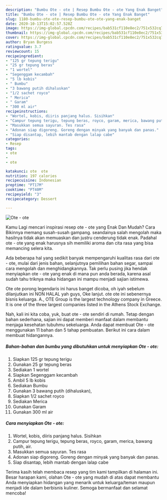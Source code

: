 ```yaml
---
description: "Bumbu Ote - ote | Resep Bumbu Ote - ote Yang Enak Banget"
title: "Bumbu Ote - ote | Resep Bumbu Ote - ote Yang Enak Banget"
slug: 1180-bumbu-ote-ote-resep-bumbu-ote-ote-yang-enak-banget
date: 2020-10-13T15:02:57.528Z
image: https://img-global.cpcdn.com/recipes/bab531cf110e8ec2/751x532cq70/ote-ote-foto-resep-utama.jpg
thumbnail: https://img-global.cpcdn.com/recipes/bab531cf110e8ec2/751x532cq70/ote-ote-foto-resep-utama.jpg
cover: https://img-global.cpcdn.com/recipes/bab531cf110e8ec2/751x532cq70/ote-ote-foto-resep-utama.jpg
author: Bryan Burgess
ratingvalue: 3.7
reviewcount: 15
recipeingredient:
- "125 gr tepung terigu"
- "25 gr tepung beras"
- "1 wortel"
- "Segenggam kecambah"
- "5 lb kobis"
- " Bumbu"
- "3 bawang putih dihaluskan"
- "1/2 sachet royco"
- " Merica"
- " Garam"
- "300 ml air"
recipeinstructions:
- "Wortel, kobis, diiris panjang halus. Sisihkan"
- "Campur tepung terigu, tepung beras, royco, garam, merica, bawang putih, air."
- "Masukkan semua sayuran. Tes rasa"
- "Adonan siap digoreng. Goreng dengan minyak yang banyak dan panas."
- "Siap disantap, lebih mantab dengan lalap cabe"
categories:
- Resep
tags:
- ote
- 
- ote

katakunci: ote  ote 
nutrition: 197 calories
recipecuisine: Indonesian
preptime: "PT17M"
cooktime: "PT40M"
recipeyield: "3"
recipecategory: Dessert

---
```



![Ote - ote](https://img-global.cpcdn.com/recipes/bab531cf110e8ec2/751x532cq70/ote-ote-foto-resep-utama.jpg)

Kamu Lagi mencari inspirasi resep ote - ote yang Enak Dan Mudah? Cara Bikinnya memang susah-susah gampang. seandainya salah mengolah maka hasilnya tidak akan memuaskan dan justru cenderung tidak enak. Padahal ote - ote yang enak harusnya sih memiliki aroma dan cita rasa yang bisa memancing selera kita.

Ada beberapa hal yang sedikit banyak mempengaruhi kualitas rasa dari ote - ote, mulai dari jenis bahan, selanjutnya pemilihan bahan segar, sampai cara mengolah dan menghidangkannya. Tak perlu pusing jika hendak menyiapkan ote - ote yang enak di mana pun anda berada, karena asal sudah tahu triknya maka hidangan ini mampu menjadi sajian istimewa.

Ote ote porong legendaris ini harus banget dicoba, oh iyah sebelum dilanjutkan ini NON HALAL yah guys, Oke lanjut. ote ote ini sebenernya bisnis keluarga. A., OTE Group is the largest technology company in Greece. It is one of the three largest companies listed in the Athens Stock Exchange.


Nah, kali ini kita coba, yuk, buat ote - ote sendiri di rumah. Tetap dengan bahan sederhana, sajian ini dapat memberi manfaat dalam membantu menjaga kesehatan tubuhmu sekeluarga. Anda dapat membuat Ote - ote menggunakan 11 bahan dan 5 tahap pembuatan. Berikut ini cara dalam membuat hidangannya.

<!--inarticleads1-->

##### Bahan-bahan dan bumbu yang dibutuhkan untuk menyiapkan Ote - ote:

1. Siapkan 125 gr tepung terigu
1. Gunakan 25 gr tepung beras
1. Sediakan 1 wortel
1. Siapkan Segenggam kecambah
1. Ambil 5 lb kobis
1. Sediakan  Bumbu
1. Gunakan 3 bawang putih (dihaluskan),
1. Siapkan 1/2 sachet royco
1. Sediakan  Merica
1. Gunakan  Garam
1. Gunakan 300 ml air




<!--inarticleads2-->

##### Cara menyiapkan Ote - ote:

1. Wortel, kobis, diiris panjang halus. Sisihkan
1. Campur tepung terigu, tepung beras, royco, garam, merica, bawang putih, air.
1. Masukkan semua sayuran. Tes rasa
1. Adonan siap digoreng. Goreng dengan minyak yang banyak dan panas.
1. Siap disantap, lebih mantab dengan lalap cabe




Terima kasih telah membaca resep yang tim kami tampilkan di halaman ini. Besar harapan kami, olahan Ote - ote yang mudah di atas dapat membantu Anda menyiapkan hidangan yang menarik untuk keluarga/teman maupun menjadi ide dalam berbisnis kuliner. Semoga bermanfaat dan selamat mencoba!
